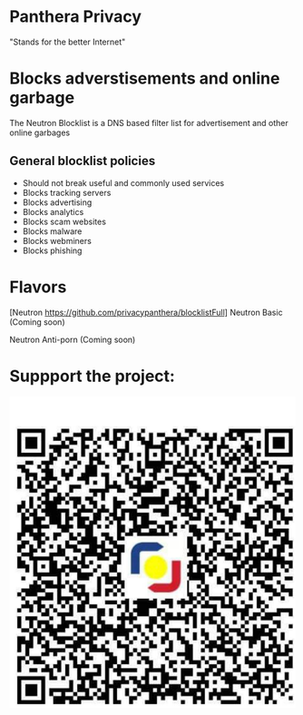 # Panthera Privacy 
"Stands for the better Internet"

# Blocks adverstisements and online garbage
The Neutron Blocklist is a DNS based filter list for advertisement and other online garbages

## General blocklist policies
 - Should not break useful and commonly used services
 - Blocks tracking servers
 - Blocks advertising 
 - Blocks analytics
 - Blocks scam websites
 - Blocks malware
 - Blocks webminers
 - Blocks phishing 
 
# Flavors
[Neutron https://github.com/privacypanthera/blocklistFull]
Neutron Basic (Coming soon)

Neutron Anti-porn (Coming soon)

# Suppport the project:
 <img src="https://github.com/pantheraprivacy2/panthera.github.io/blob/main/322738769_912116226636714_8248654596536578162_n.jpg" alt="## GCash">

